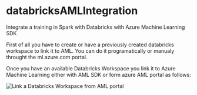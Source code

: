 # databricksAMLIntegration
Integrate a training in Spark with Databricks with Azure Machine Learning SDK

First of all you have to create or have a previously created databricks workspace to link it to AML. You can do it programatically or manualy throught the ml.azure.com portal.

Once you have an available Databricks Workspace you link it to Azure Machine Learning either with AML SDK or form azure AML portal as follows:

![Link a Databricks Workspace from AML portal](images/register_databricks_compute_from_AML)

